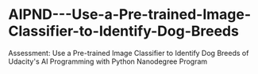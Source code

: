 # AIPND---Use-a-Pre-trained-Image-Classifier-to-Identify-Dog-Breeds
Assessment: Use a Pre-trained Image Classifier to Identify Dog Breeds of Udacity's AI Programming with Python Nanodegree Program
